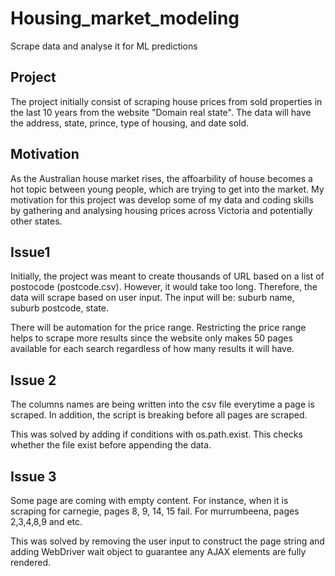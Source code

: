 # Housing_market_modeling
Scrape data and analyse it for ML predictions

## Project

The project initially consist of scraping house prices from sold properties in the last 10 years from the website "Domain real state". The data will have the address, state, prince, type of housing, and date sold.

## Motivation

As the Australian house market rises, the affoarbility of house becomes a hot topic between young people, which are trying to get into the market. My motivation for this project was develop some of my data and coding skills by gathering and analysing housing prices across Victoria and potentially other states. 

## Issue1

Initially, the project was meant to create thousands of URL based on a list of postocode (postcode.csv). However, it would take too long. Therefore, the data will scrape based on user input. The input will be: suburb name, suburb postcode, state. 

There will be automation for the price range. Restricting the price range helps to scrape more results since the website only makes 50 pages available for each search regardless of how many results it will have.

## Issue 2

The columns names are being written into the csv file everytime a page is scraped. In addition, the script is breaking before all pages are scraped.

This was solved by adding if conditions with os.path.exist. This checks whether the file exist before appending the data.

## Issue 3

Some page are coming with empty content. For instance, when it is scraping for carnegie, pages 8, 9, 14, 15 fail. For murrumbeena, pages 2,3,4,8,9 and etc. 

This was solved by removing the user input to construct the page string and adding WebDriver wait object to guarantee any AJAX elements are fully rendered.